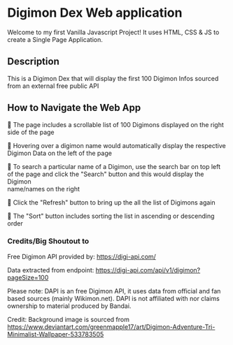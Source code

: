# Digimon Dex Web application
Welcome to my first Vanilla Javascript Project!
It uses HTML, CSS & JS to create a Single Page Application.

## Description
This is a Digimon Dex that will display the first 100 Digimon Infos sourced from an external free public API 

## How to Navigate the Web App
👾 The page includes a scrollable list of 100 Digimons displayed on the right side of the page <br>

👾 Hovering over a digimon name would automatically display the respective Digimon Data on the left of the page <br>

👾 To search a particular name of a Digimon, use the search bar on top left of the page and click the "Search" button and this would display the Digimon <br>name/names on the right

👾 Click the "Refresh" button to bring up the all the list of Digimons again <br>

👾 The "Sort" button includes sorting the list in ascending or descending order <br>

### Credits/Big Shoutout to
Free Digimon API provided by: https://digi-api.com/ 

Data extracted from endpoint: https://digi-api.com/api/v1/digimon?pageSize=100 

Please note: DAPI is an free Digimon API, it uses data from official and fan based sources (mainly Wikimon.net). DAPI is not affiliated with nor claims ownership to material produced by Bandai.

Credit: Background image is sourced from https://www.deviantart.com/greenmapple17/art/Digimon-Adventure-Tri-Minimalist-Wallpaper-533783505 
